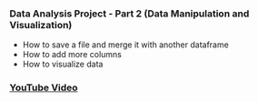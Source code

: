 ### Data Analysis Project - Part 2 (Data Manipulation and Visualization)

* How to save a file and merge it with another dataframe
* How to add more columns 
* How to visualize data 


### [YouTube Video](https://youtu.be/64Xh-5sqlwg)
